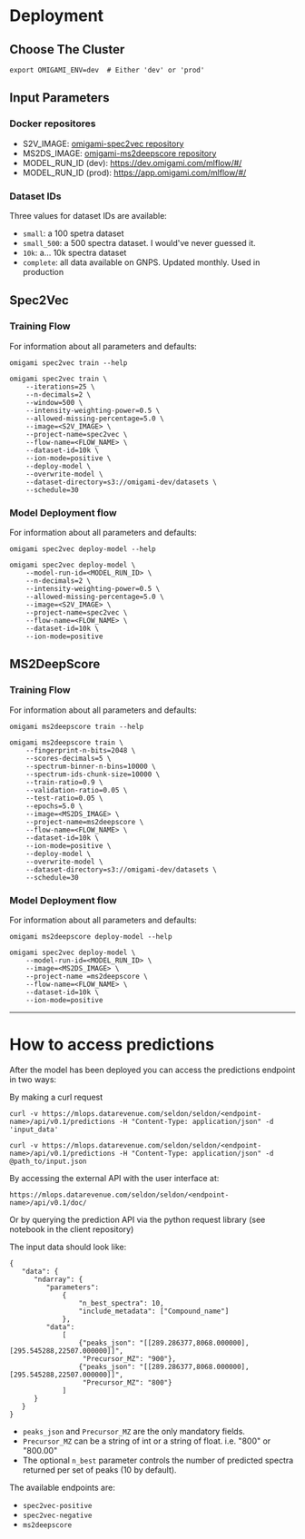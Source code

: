 # Deployment

## Choose The Cluster

```shell
export OMIGAMI_ENV=dev  # Either 'dev' or 'prod'
```

## Input Parameters

### Docker repositores
* S2V_IMAGE: [omigami-spec2vec repository](https://hub.docker.com/repository/docker/drtools/omigami-spec2vec/tags?page=1&ordering=last_updated)
* MS2DS_IMAGE: [omigami-ms2deepscore repository](https://hub.docker.com/repository/docker/drtools/omigami-ms2deepscore/tags?page=1&ordering=last_updated)
* MODEL_RUN_ID (dev): https://dev.omigami.com/mlflow/#/
* MODEL_RUN_ID (prod): https://app.omigami.com/mlflow/#/

### Dataset IDs
Three values for dataset IDs are available:
- `small`: a 100 spetra dataset
- `small_500`: a 500 spectra dataset. I would've never guessed it.
- `10k`: a... 10k spectra dataset
- `complete`: all data available on GNPS. Updated monthly. Used in production

## Spec2Vec

### Training Flow

For information about all parameters and defaults:
```shell
omigami spec2vec train --help
```


```shell
omigami spec2vec train \ 
    --iterations=25 \
    --n-decimals=2 \
    --window=500 \
    --intensity-weighting-power=0.5 \
    --allowed-missing-percentage=5.0 \
    --image=<S2V_IMAGE> \
    --project-name=spec2vec \
    --flow-name=<FLOW_NAME> \
    --dataset-id=10k \
    --ion-mode=positive \
    --deploy-model \
    --overwrite-model \
    --dataset-directory=s3://omigami-dev/datasets \
    --schedule=30

```

### Model Deployment flow

For information about all parameters and defaults:
```shell
omigami spec2vec deploy-model --help
```

```shell
omigami spec2vec deploy-model \
    --model-run-id=<MODEL_RUN_ID> \
    --n-decimals=2 \
    --intensity-weighting-power=0.5 \
    --allowed-missing-percentage=5.0 \
    --image=<S2V_IMAGE> \
    --project-name=spec2vec \
    --flow-name=<FLOW_NAME> \
    --dataset-id=10k \
    --ion-mode=positive
```



## MS2DeepScore

### Training Flow

For information about all parameters and defaults:
```shell
omigami ms2deepscore train --help
```

```shell
omigami ms2deepscore train \ 
    --fingerprint-n-bits=2048 \
    --scores-decimals=5 \
    --spectrum-binner-n-bins=10000 \
    --spectrum-ids-chunk-size=10000 \
    --train-ratio=0.9 \
    --validation-ratio=0.05 \
    --test-ratio=0.05 \
    --epochs=5.0 \
    --image=<MS2DS_IMAGE> \
    --project-name=ms2deepscore \
    --flow-name=<FLOW_NAME> \
    --dataset-id=10k \
    --ion-mode=positive \
    --deploy-model \
    --overwrite-model \
    --dataset-directory=s3://omigami-dev/datasets \
    --schedule=30

```

### Model Deployment flow

For information about all parameters and defaults:
```shell
omigami ms2deepscore deploy-model --help
```

```shell
omigami spec2vec deploy-model \
    --model-run-id=<MODEL_RUN_ID> \
    --image=<MS2DS_IMAGE> \
    --project-name =ms2deepscore \
    --flow-name=<FLOW_NAME> \
    --dataset-id=10k \
    --ion-mode=positive
```

---

# How to access predictions
After the model has been deployed you can access the predictions endpoint in two ways:

By making a curl request
```shell
curl -v https://mlops.datarevenue.com/seldon/seldon/<endpoint-name>/api/v0.1/predictions -H "Content-Type: application/json" -d 'input_data'
```

```shell
curl -v https://mlops.datarevenue.com/seldon/seldon/<endpoint-name>/api/v0.1/predictions -H "Content-Type: application/json" -d @path_to/input.json
```

By accessing the external API with the user interface at:

```shell
https://mlops.datarevenue.com/seldon/seldon/<endpoint-name>/api/v0.1/doc/
```

Or by querying the prediction API via the python request library (see notebook in the client repository)


The input data should look like:

```shell
{
   "data": {
      "ndarray": {
         "parameters":
             {
                 "n_best_spectra": 10,
                 "include_metadata": ["Compound_name"]
             },
         "data":
             [
                 {"peaks_json": "[[289.286377,8068.000000],[295.545288,22507.000000]]",
                  "Precursor_MZ": "900"},
                 {"peaks_json": "[[289.286377,8068.000000],[295.545288,22507.000000]]",
                  "Precursor_MZ": "800"}
             ]
      }
   }
}
```

- `peaks_json` and `Precursor_MZ` are the only mandatory fields.
- `Precursor_MZ` can be a string of int or a string of float. i.e. "800" or "800.00"
- The optional `n_best` parameter controls the number of predicted spectra returned per set of peaks (10 by default).

The available endpoints are:

- `spec2vec-positive`
- `spec2vec-negative`
- `ms2deepscore`
